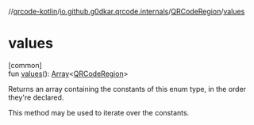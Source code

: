 //[qrcode-kotlin](../../../index.md)/[io.github.g0dkar.qrcode.internals](../index.md)/[QRCodeRegion](index.md)/[values](values.md)

# values

[common]\
fun [values](values.md)(): [Array](https://kotlinlang.org/api/latest/jvm/stdlib/kotlin/-array/index.html)&lt;[QRCodeRegion](index.md)&gt;

Returns an array containing the constants of this enum type, in the order they're declared.

This method may be used to iterate over the constants.
